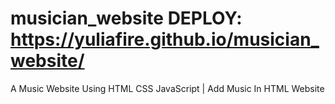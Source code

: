 # musician_website DEPLOY: https://yuliafire.github.io/musician_website/
A Music Website Using HTML CSS JavaScript | Add Music In HTML Website
